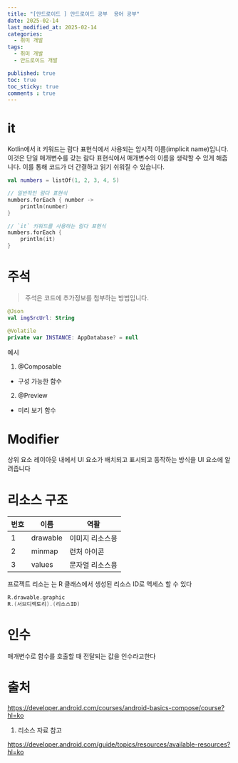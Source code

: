 ```yaml
---
title: "[안드로이드 ] 안드로이드 공부  용어 공부"
date: 2025-02-14
last_modified_at: 2025-02-14
categories:
  - 취미 개발
tags:
  - 취미 개발
  - 안드로이드 개발 

published: true
toc: true
toc_sticky: true
comments : true
---
```


# it

Kotlin에서 it 키워드는 람다 표현식에서 사용되는 암시적 이름(implicit name)입니다. 이것은 단일 매개변수를 갖는 람다 표현식에서 매개변수의 이름을 생략할 수 있게 해줍니다. 이를 통해 코드가 더 간결하고 읽기 쉬워질 수 있습니다.


```kotlin
val numbers = listOf(1, 2, 3, 4, 5)

// 일반적인 람다 표현식
numbers.forEach { number ->
    println(number)
}

// `it` 키워드를 사용하는 람다 표현식
numbers.forEach {
    println(it)
}


```


# 주석

> 주석은 코드에 추가정보를 첨부하는 방법입니다.

```kotlin
@Json
val imgSrcUrl: String

@Volatile
private var INSTANCE: AppDatabase? = null
```

예시
1. @Composable
- 구성 가능한 함수 
2. @Preview
- 미리 보기 함수


<Span>


# Modifier

상위 요소 레이아웃 내에서 UI 요소가 배치되고 표시되고 동작하는 방식을 UI 요소에 알려줍니다


# 리소스 구조
|번호|이름|역활|
|---|---| ---|
|1 |drawable| 이미지 리소스용|
|2 |minmap| 런처 아이콘|
|3 |values| 문자열 리소스용|

프로젝트 리소는 는 R 클래스에서 생성된 리소스 ID로 액세스 할 수 있다

```kotlin
R.drawable.graphic
R.(서브디렉토리).(리소스ID)
```



# 인수

매개변수로 함수를 호출할 때 전달되는 값을 인수라고한다



# 출처

https://developer.android.com/courses/android-basics-compose/course?hl=ko

1. 리소스 자료 참고

https://developer.android.com/guide/topics/resources/available-resources?hl=ko